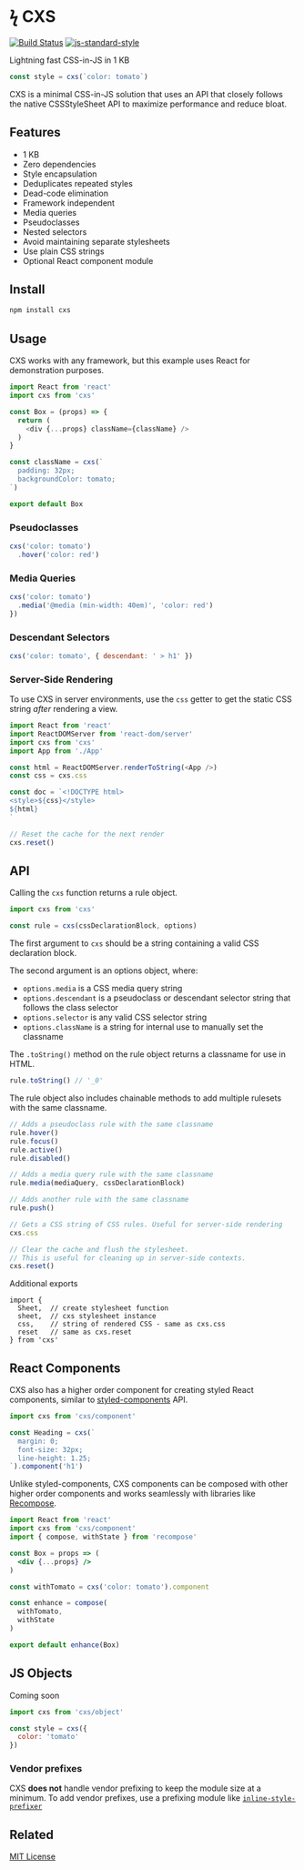 
# ϟ CXS

[![Build Status](https://travis-ci.org/jxnblk/cxs.svg?branch=master)](https://travis-ci.org/jxnblk/cxs)
[![js-standard-style](https://img.shields.io/badge/code%20style-standard-brightgreen.svg)](http://standardjs.com/)

Lightning fast CSS-in-JS in 1 KB

```js
const style = cxs(`color: tomato`)
```

CXS is a minimal CSS-in-JS solution that uses
an API that closely follows the native CSSStyleSheet API
to maximize performance and reduce bloat.

## Features

- 1 KB
- Zero dependencies
- Style encapsulation
- Deduplicates repeated styles
- Dead-code elimination
- Framework independent
- Media queries
- Pseudoclasses
- Nested selectors
- Avoid maintaining separate stylesheets
- Use plain CSS strings
- Optional React component module


## Install

```sh
npm install cxs
```

## Usage

CXS works with any framework, but this example uses React for demonstration purposes.

```js
import React from 'react'
import cxs from 'cxs'

const Box = (props) => {
  return (
    <div {...props} className={className} />
  )
}

const className = cxs(`
  padding: 32px;
  backgroundColor: tomato;
`)

export default Box
```

### Pseudoclasses

```js
cxs('color: tomato')
  .hover('color: red')
```

### Media Queries

```js
cxs('color: tomato')
  .media('@media (min-width: 40em)', 'color: red')
})
```

### Descendant Selectors

```js
cxs('color: tomato', { descendant: ' > h1' })
```

### Server-Side Rendering

To use CXS in server environments, use the `css` getter to get the static CSS string *after* rendering a view.

```js
import React from 'react'
import ReactDOMServer from 'react-dom/server'
import cxs from 'cxs'
import App from './App'

const html = ReactDOMServer.renderToString(<App />)
const css = cxs.css

const doc = `<!DOCTYPE html>
<style>${css}</style>
${html}
`

// Reset the cache for the next render
cxs.reset()
```


## API

Calling the `cxs` function returns a rule object.

```js
import cxs from 'cxs'

const rule = cxs(cssDeclarationBlock, options)
```

The first argument to `cxs` should be a string containing a valid CSS declaration block.

The second argument is an options object, where:

- `options.media` is a CSS media query string
- `options.descendant` is a pseudoclass or descendant selector string that follows the class selector
- `options.selector` is any valid CSS selector string
- `options.className` is a string for internal use to manually set the classname

The `.toString()` method on the rule object returns a classname for use in HTML.

```js
rule.toString() // '_0'
```

The rule object also includes chainable methods to add multiple rulesets with the same classname.

```js
// Adds a pseudoclass rule with the same classname
rule.hover()
rule.focus()
rule.active()
rule.disabled()

// Adds a media query rule with the same classname
rule.media(mediaQuery, cssDeclarationBlock)

// Adds another rule with the same classname
rule.push()
```

```js
// Gets a CSS string of CSS rules. Useful for server-side rendering
cxs.css

// Clear the cache and flush the stylesheet.
// This is useful for cleaning up in server-side contexts.
cxs.reset()
```

Additional exports

```
import {
  Sheet,  // create stylesheet function
  sheet,  // cxs stylesheet instance
  css,    // string of rendered CSS - same as cxs.css
  reset   // same as cxs.reset
} from 'cxs'
```


## React Components

CXS also has a higher order component for creating styled React components, similar to [styled-components][0] API.

```js
import cxs from 'cxs/component'

const Heading = cxs(`
  margin: 0;
  font-size: 32px;
  line-height: 1.25;
`).component('h1')
```

Unlike styled-components, CXS components can be composed with other higher order components and works seamlessly with libraries like [Recompose][1].

```jsx
import React from 'react'
import cxs from 'cxs/component'
import { compose, withState } from 'recompose'

const Box = props => (
  <div {...props} />
)

const withTomato = cxs('color: tomato').component

const enhance = compose(
  withTomato,
  withState
)

export default enhance(Box)
```


## JS Objects

Coming soon

```js
import cxs from 'cxs/object'

const style = cxs({
  color: 'tomato'
})
```


### Vendor prefixes

CXS **does not** handle vendor prefixing to keep the module size at a minimum.
To add vendor prefixes, use a prefixing module like [`inline-style-prefixer`](https://github.com/rofrischmann/inline-style-prefixer)

<!--
  ```js
  import cxs from 'cxs'
  import prefixer from 'inline-style-prefixer/static'

  const prefixed = prefixer({
    display: 'flex'
  })
  const cx = cxs(prefixed)
  ```
-->

## Related

[0]: https://www.styled-components.com (styled-components)
[1]: https://github.com/acdlite/recompose (Recompose)

[MIT License](LICENSE.md)
